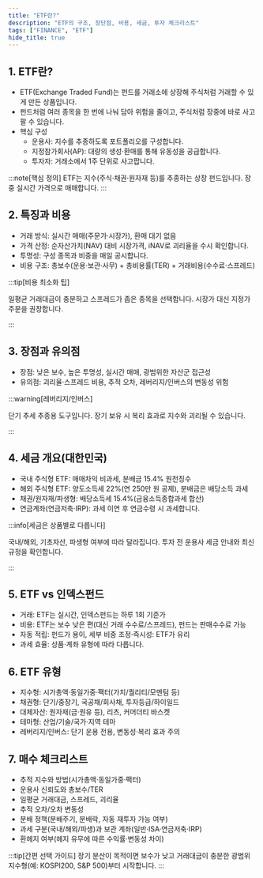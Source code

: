```yaml
---
title: "ETF란?"
description: "ETF의 구조, 장단점, 비용, 세금, 투자 체크리스트"
tags: ["FINANCE", "ETF"]
hide_title: true
---
```


## 1. ETF란?

- ETF(Exchange Traded Fund)는 펀드를 거래소에 상장해 주식처럼 거래할 수 있게 만든 상품입니다. 
- 펀드처럼 여러 종목을 한 번에 나눠 담아 위험을 줄이고, 주식처럼 장중에 바로 사고팔 수 있습니다.
- 핵심 구성
  - 운용사: 지수를 추종하도록 포트폴리오를 구성합니다.
  - 지정참가회사(AP): 대량의 생성·환매를 통해 유동성을 공급합니다.
  - 투자자: 거래소에서 1주 단위로 사고팝니다.

:::note[핵심 정의]
ETF는 지수(주식·채권·원자재 등)를 추종하는 상장 펀드입니다. 장중 실시간 가격으로 매매합니다.
:::

## 2. 특징과 비용

- 거래 방식: 실시간 매매(주문가·시장가), 환매 대기 없음
- 가격 산정: 순자산가치(NAV) 대비 시장가격, iNAV로 괴리율을 수시 확인합니다.
- 투명성: 구성 종목과 비중을 매일 공시합니다.
- 비용 구조: 총보수(운용·보관·사무) + 총비용률(TER) + 거래비용(수수료·스프레드)

:::tip[비용 최소화 팁]

일평균 거래대금이 충분하고 스프레드가 좁은 종목을 선택합니다. 시장가 대신 지정가 주문을 권장합니다.

:::

## 3. 장점과 유의점

- 장점: 낮은 보수, 높은 투명성, 실시간 매매, 광범위한 자산군 접근성
- 유의점: 괴리율·스프레드 비용, 추적 오차, 레버리지/인버스의 변동성 위험

:::warning[레버리지/인버스]

단기 추세 추종용 도구입니다. 장기 보유 시 복리 효과로 지수와 괴리될 수 있습니다.

:::

## 4. 세금 개요(대한민국)

- 국내 주식형 ETF: 매매차익 비과세, 분배금 15.4% 원천징수
- 해외 주식형 ETF: 양도소득세 22%(연 250만 원 공제), 분배금은 배당소득 과세
- 채권/원자재/파생형: 배당소득세 15.4%(금융소득종합과세 합산)
- 연금계좌(연금저축·IRP): 과세 이연 후 연금수령 시 과세합니다.

:::info[세금은 상품별로 다릅니다]

국내/해외, 기초자산, 파생형 여부에 따라 달라집니다. 투자 전 운용사 세금 안내와 최신 규정을 확인합니다.

:::

## 5. ETF vs 인덱스펀드

- 거래: ETF는 실시간, 인덱스펀드는 하루 1회 기준가
- 비용: ETF는 보수 낮은 편(대신 거래 수수료/스프레드), 펀드는 판매수수료 가능
- 자동 적립: 펀드가 용이, 세부 비중 조정·즉시성: ETF가 유리
- 과세 효율: 상품·계좌 유형에 따라 다릅니다.

## 6. ETF 유형

- 지수형: 시가총액·동일가중·팩터(가치/퀄리티/모멘텀 등)
- 채권형: 단기/중장기, 국공채/회사채, 투자등급/하이일드
- 대체자산: 원자재(금·원유 등), 리츠, 커머더티 바스켓
- 테마형: 산업/기술/국가·지역 테마
- 레버리지/인버스: 단기 운용 전용, 변동성·복리 효과 주의

## 7. 매수 체크리스트

- 추적 지수와 방법(시가총액·동일가중·팩터)
- 운용사 신뢰도와 총보수/TER
- 일평균 거래대금, 스프레드, 괴리율
- 추적 오차/오차 변동성
- 분배 정책(분배주기, 분배락, 자동 재투자 가능 여부)
- 과세 구분(국내/해외/파생)과 보관 계좌(일반·ISA·연금저축·IRP)
- 환헤지 여부(헤지 유무에 따른 수익률·변동성 차이)

:::tip[간편 선택 가이드]
장기 분산이 목적이면 보수가 낮고 거래대금이 충분한 광범위 지수형(예: KOSPI200, S&P 500)부터 시작합니다.
:::